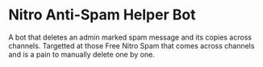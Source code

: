 # Nitro Anti-Spam Helper Bot

A bot that deletes an admin marked spam message and its copies across channels. Targetted at those Free Nitro Spam that comes across channels and is a pain to manually delete one by one.